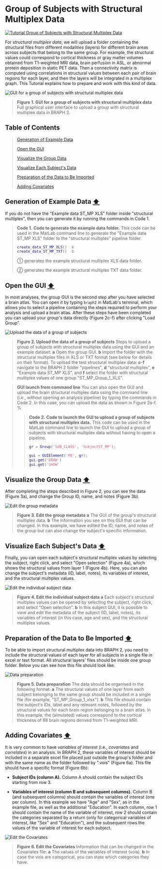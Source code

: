 # Group of Subjects with Structural Multiplex Data

[![Tutorial Group of Subjects with Structural Multiplex Data](https://img.shields.io/badge/PDF-Download-red?style=flat-square&logo=adobe-acrobat-reader)](tut_gr_st_mp.pdf)

For *structural multiplex data*, we will upload a folder containing the structural files from different modalities (layers) for different brain areas across subjects that belong to the same group. For example, the structural values could correspond to cortical thickness or gray matter volumes obtained from T1-weighted MRI data, brain perfusion in ASL, or abnormal protein deposition in static PET data. Then a connectivity matrix is computed using correlations in structural values between each pair of brain regions for each layer, and then the layers will be integrated in a multiplex graph. This Tutorial explains how to prepare and work with this kind of data.


<img src="fig01.jpg" alt="GUI for a group of subjects with structural multiplex data">

> **Figure 1. GUI for a group of subjects with structural multiplex data**
> Full graphical user interface to upload a group with structural multiplex data in BRAPH 2.

## Table of Contents
> [Generation of Example Data](#Generation-of-Example-Data)
>
> [Open the GUI](#Open-the-GUI)
>
> [Visualize the Group Data](#Visualize-the-Group-Data)
>
> [Visualize Each Subject's Data](#Visualize-Each-Subjects-Data)
>
> [Preparation of the Data to Be Imported](#Preparation-of-the-Data-to-Be-Imported)
>
> [Adding Covariates](#Adding-Covariates)
>




<a id="Generation-of-Example-Data"></a>
## Generation of Example Data  [⬆](#Table-of-Contents)

If you do not have the "Example data ST_MP XLS" folder inside "structural multiplex", then you can generate it by running the commands in Code 1.


> **Code 1.** **Code to generate the example data folder.**
> 		This code can be used in the MatLab command line to generate the "Example data ST_MP XLS" folder to the "structural multiplex" pipeline folder.
> ````matlab
> create_data_ST_MP_XLS()  ①
> create_data_ST_MP_TXT()  ②
> ````
> 
> ① generates the example structural multiplex XLS data folder.
> 
> ② generates the example structural multiplex TXT data folder.
> 

<a id="Open-the-GUI"></a>
## Open the GUI  [⬆](#Table-of-Contents)

In most analyses, the group GUI is the second step after you have selected a brain atlas. You can open it by typing `braph2` in MatLab's terminal, which allows you to select a pipeline containing the steps required to perform your analysis and upload a brain atlas. After these steps have been completed you can upload your group's data directly (Figure 2c-f) after clicking "Load Group". 



<img src="fig02.jpg" alt="Upload the data of a group of subjects">

> **Figure 2. Upload the data of a group of subjects**
> Steps to upload a group of subjects with structural multiplex data using the GUI and an example dataset: 
> 	**a** Open the group GUI.
> 	**b** Import the folder with the structural multiplex files in XLS or TXT format (see below for details on their format).
> 	To upload the test structural multiplex data:
> 	**c**-**f** navigate to the BRAPH 2 folder "pipelines", **d** "structural multiplex",  **e** "Example data ST_MP XLS", and **f** select the folder with structural multiplex values of one group "ST_MP_Group_1_XLS".


> **GUI launch from command line**
> You can also open the GUI and upload the brain structural multiplex data using the command line (i.e., without opening an analysis pipeline) by typing the commands in Code 2. In this case, you can upload the data as shown in Figure 2a-f.
> %
> 
> > **Code 2.** **Code to launch the GUI to upload a group of subjects with structural multiplex data.**
> > 		This code can be used in the MatLab command line to launch the GUI to upload a group of subjects with structural multiplex data without having to open a pipeline.
> > ````matlab
> > gr = Group('SUB_CLASS', 'SubjectST_MP');
> > 
> > gui = GUIElement('PE', gr);
> > gui.get('DRAW')
> > gui.get('SHOW'
> > ````
> >

<a id="Visualize-the-Group-Data"></a>
## Visualize the Group Data  [⬆](#Table-of-Contents)

After completing the steps described in Figure 2, you can see the data (Figure 3a), and change the Group ID, name, and notes (Figure 3b). 



<img src="fig03.jpg" alt="Edit the group metadata">

> **Figure 3. Edit the group metadata**
> **a** The GUI of the group's structural multiplex data. 
> 	**b** The information you see on this GUI that can be changed. In this example, we have edited the ID, name, and notes of the group but can also change the subject's specific information.

<a id="Visualize-Each-Subjects-Data"></a>
## Visualize Each Subject's Data  [⬆](#Table-of-Contents)

Finally, you can open each subject's structural multiplex values by selecting the subject, right click, and select "Open selection" (Figure 4a), which shows the structural values from layer 1 (Figure 4b). Here, you can also change the subject's metadata (ID, label, notes), its variables of interest, and the structural multiplex values.



<img src="fig04.jpg" alt="Edit the individual subject data">

> **Figure 4. Edit the individual subject data**
> **a**  Each subject's structural multiplex values can be opened by selecting the subject, right click, and select "Open selection".
> 	**b** In this subject GUI, it is possible to view and edit the metadata of the subject (ID, label, notes), its variables of interest (in this case, age and sex), and the structural multiplex values.


<a id="Preparation-of-the-Data-to-Be-Imported"></a>
## Preparation of the Data to Be Imported  [⬆](#Table-of-Contents)

To be able to import structural multiplex data into BRAPH 2, you need to include the structural values of each layer for all subjects in a single file in excel or text format. All structural layers' files should be inside one group folder. Below you can see how this file should look like.



<img src="fig05.jpg" alt="Data preparation">

> **Figure 5. Data preparation**
> The data should be organised in the following format:
> 	**a** The structural values of one layer from each subject belonging to the same group should be included in a single file (for example, "ST_MP_Group_1_xlsx"). 
> 	**b** This file should contain the subject's IDs, label and any relevant notes, followed by the structural values for each brain region belonging to a brain atlas. In this example, the (simulated) values correspond to the cortical thickness of 68 brain regions derived from T1-weighted MRI.

<a id="Adding-Covariates"></a>
## Adding Covariates  [⬆](#Table-of-Contents)


	
It is very common to have *variables of interest* (i.e., *covariates* and *correlates*) in an analysis. In BRAPH 2, 
these variables of interest should be included in a separate excel file placed just outside the group's folder and with the same name as the folder followed by ".vois" (Figure 6a). This file should have a specific format (Figure 6b):


- **Subject IDs (column A).**
Column A should contain the subject IDs starting from row 3.

- **Variables of interest (column B and subsequent columns).**
Column B (and subsequent columns) should contain the variables of interest (one per column). 
In this example we have "Age" and "Sex", as in the example file, as well as the additional "Education".
In each column, row 1 should contain the name of the variable of interest, row 2 should contain the categories separated by a return (only for categorical variables of interest, like "Sex" and "Education"), and the subsequent rows the values of the variable of interest for each subject.



<img src="fig06.jpg" alt="Edit the Covariates">

> **Figure 6. Edit the Covariates**
> Information that can be changed in the Covariates file: 
> 	**a** The values of the variables of interest (vois).
> 	**b** In case the vois are categorical, you can state which categories they have.
